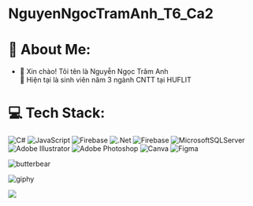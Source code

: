# NguyenNgocTramAnh_T6_Ca2
# 💫 About Me:
- 👋 Xin chào! Tôi tên là Nguyễn Ngọc Trâm Anh<br> 🌱 Hiện tại là sinh viên năm 3 ngành CNTT tại HUFLIT<br>



# 💻 Tech Stack:
![C#](https://img.shields.io/badge/c%23-%23239120.svg?style=for-the-badge&logo=csharp&logoColor=white) ![JavaScript](https://img.shields.io/badge/javascript-%23323330.svg?style=for-the-badge&logo=javascript&logoColor=%23F7DF1E) ![Firebase](https://img.shields.io/badge/firebase-%23039BE5.svg?style=for-the-badge&logo=firebase) ![.Net](https://img.shields.io/badge/.NET-5C2D91?style=for-the-badge&logo=.net&logoColor=white) ![Firebase](https://img.shields.io/badge/firebase-a08021?style=for-the-badge&logo=firebase&logoColor=ffcd34) ![MicrosoftSQLServer](https://img.shields.io/badge/Microsoft%20SQL%20Server-CC2927?style=for-the-badge&logo=microsoft%20sql%20server&logoColor=white) ![Adobe Illustrator](https://img.shields.io/badge/adobe%20illustrator-%23FF9A00.svg?style=for-the-badge&logo=adobe%20illustrator&logoColor=white) ![Adobe Photoshop](https://img.shields.io/badge/adobe%20photoshop-%2331A8FF.svg?style=for-the-badge&logo=adobe%20photoshop&logoColor=white) ![Canva](https://img.shields.io/badge/Canva-%2300C4CC.svg?style=for-the-badge&logo=Canva&logoColor=white) ![Figma](https://img.shields.io/badge/figma-%23F24E1E.svg?style=for-the-badge&logo=figma&logoColor=white)


![butterbear](https://github.com/user-attachments/assets/dc041ff2-05a4-42c9-b32e-f0de70c0e2bb)

![giphy](https://github.com/user-attachments/assets/19334762-ada1-40a4-b019-1279f857014e)

[![](https://visitcount.itsvg.in/api?id=nnta27&icon=0&color=0)](https://visitcount.itsvg.in)

<!-- Proudly created with GPRM ( https://gprm.itsvg.in ) -->

<!---
nnta27/nnta27 is a ✨ special ✨ repository because its `README.md` (this file) appears on your GitHub profile.
You can click the Preview link to take a look at your changes.
--->
